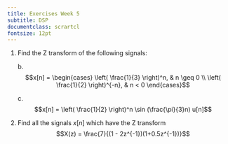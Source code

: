 ```yaml
---
title: Exercises Week 5
subtitle: DSP
documentclass: scrartcl
fontsize: 12pt
---
```




1. Find the Z transform of the following signals:

    b. $$x[n] = \begin{cases}
	\left( \frac{1}{3} \right)^n, & n \geq 0 \\
	\left( \frac{1}{2} \right)^{-n}, & n < 0
	\end{cases}$$
    
	c. $$x[n] = \left( \frac{1}{2} \right)^n \sin (\frac{\pi}{3}n) u[n]$$
	
	
2. Find all the signals $x[n]$ which have the Z transform
$$X(z) = \frac{7}{(1 - 2z^{-1})(1+0.5z^{-1})}$$